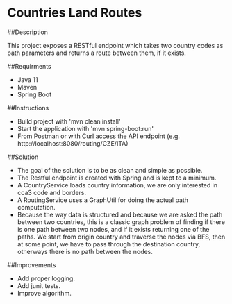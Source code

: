 # Countries Land Routes

##Description

This project exposes a RESTful endpoint which takes two country 
codes as path parameters and returns a route between them, if it exists.

##Requirments
- Java 11
- Maven
- Spring Boot

##Instructions
- Build project with 'mvn clean install'
- Start the application with 'mvn spring-boot:run'
- From Postman or with Curl access the API endpoint (e.g. http://localhost:8080/routing/CZE/ITA)

##Solution
- The goal of the solution is to be as clean and simple as possible.
- The Restful endpoint is created with Spring and is kept to a minimum.
- A CountryService loads country information, we are only interested in cca3 code and borders.
- A RoutingService uses a GraphUtil for doing the actual path computation.
- Because the way data is structured and because we are asked the path between two countries, this is a classic
graph problem of finding if there is one path between two nodes, and if it exists returning one of the paths.
We start from origin country and traverse the nodes via BFS, then at some point, we have to pass through the
destination country, otherways there is no path between the nodes.

##Improvements
- Add proper logging.
- Add junit tests.
- Improve algorithm.
